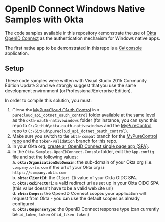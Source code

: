 # OpenID Connect Windows Native Samples with Okta

The code samples available in this repository demonstrate the use of [Okta OpenID Connect](https://developer.okta.com/docs/api/resources/oidc.html) as the authentication mechanism for Windows native apps.

The first native app to be demonstrated in this repo is a [C# console application](./tree/master/Okta.Samples.OpenIDConnect.Console).

## Setup

These code samples were written with Visual Studio 2015 Community Edition Update 3 and we strongly suggest that you use the same development environment (or Professional/Enterprise Edition).

In order to compile this solution, you must:

1. Clone the [MyPureCloud OAuth Control](https://github.com/raphaellondner-okta/purecloud_api_dotnet_oauth_control/tree/okta-compat) in a ``purecloud_api_dotnet_oauth_control`` folder available at the same level as the ``okta-oauth-nativewindows`` folder (for instance, you can sync this repo to ``C:\GitHub\okta-oauth-nativewindows`` and the [MyPureControl repo](https://github.com/raphaellondner-okta/purecloud_api_dotnet_oauth_control) to ``C:\GitHub\purecloud_api_dotnet_oauth_control``). 
2. Make sure you switch to the ``okta-compat`` branch for the [MyPureControl repo](https://github.com/raphaellondner-okta/purecloud_api_dotnet_oauth_control) and the ``token-validation`` branch for this repo. 
3. In your Okta org, [create an OpenID Connect single page app (SPA)](https://help.okta.com/en/prev/Content/Topics/Apps/Apps_App_Integration_Wizard.htm).
4. In the ``Okta.Samples.OpenIDConnect.Console`` folder, edit the ``App.config`` file and set the following values:    
     a. __``okta:OrganizationSubDomain``__: the sub-domain of your Okta org (i.e. ``company.okta.com`` if the url of your Okta org is ``https://company.okta.com``)     
     b. __``okta:ClientId``__: the ``Client ID`` value of your Okta OIDC SPA.      
     c. __``okta:RedirectUri``__: a valid redirect uri as set up in your Okta OIDC SPA (this value doesn't have to be a valid web site url)     
     d. __``okta:Scopes``__: the OpendID Connect scopes your application will request from Okta - you can use the default scopes as already configured.    
     e. __``okta:ResponseType``__: the OpenID Connect response type (can currently be ``id_token``, ``token`` or ``id_token token``)